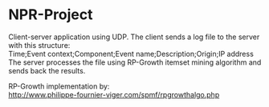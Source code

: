 # NPR-Project
Client-server application using UDP. The client sends a log file to the server with this structure:\
Time;Event context;Component;Event name;Description;Origin;IP address\
The server processes the file using RP-Growth itemset mining algorithm and sends back the results.

RP-Growth implementation by:\
http://www.philippe-fournier-viger.com/spmf/rpgrowthalgo.php
